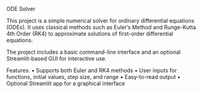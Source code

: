 ODE Solver

This project is a simple numerical solver for ordinary differential equations (ODEs). It uses classical methods such as Euler’s Method and Runge-Kutta 4th Order (RK4) to approximate solutions of first-order differential equations.

The project includes a basic command-line interface and an optional Streamlit-based GUI for interactive use.

Features:
	•	Supports both Euler and RK4 methods
	•	User inputs for functions, initial values, step size, and range
	•	Easy-to-read output
	•	Optional Streamlit app for a graphical interface


